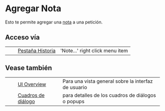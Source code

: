 # Agregar Nota #

Esto te permite agregar una [nota][] a una petición.

## Acceso vía ##

<table> 
 <tbody>
  <tr>
   <td>&nbsp;&nbsp;&nbsp;&nbsp;</td>
   <td> <a href="HelpUiTabsHistory" rel="nofollow">Pesta&ntilde;a Historia</a></td>
   <td>'Note...' right click menu item</td>
  </tr> 
 </tbody>
</table>

## Vease también ##

<table> 
 <tbody>
  <tr>
   <td>&nbsp;&nbsp;&nbsp;&nbsp;</td>
   <td> <a href="HelpUiOverview" rel="nofollow">UI Overview</a></td>
   <td>Para una vista general sobre la interfaz de usuario</td>
  </tr> 
  <tr>
   <td>&nbsp;&nbsp;&nbsp;&nbsp;</td>
   <td> <a href="HelpUiDialogsDialogs" rel="nofollow">Cuadros de di&aacute;logo</a></td>
   <td>para detalles de los cuadros de di&aacute;logos o popups </td>
  </tr> 
 </tbody>
</table>


[nota]: HelpStartConceptsNotes